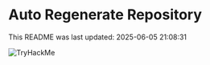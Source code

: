 # Auto Regenerate Repository

This README was last updated: 2025-06-05 21:08:31

 ![TryHackMe](https://tryhackme.com/badge/533634)